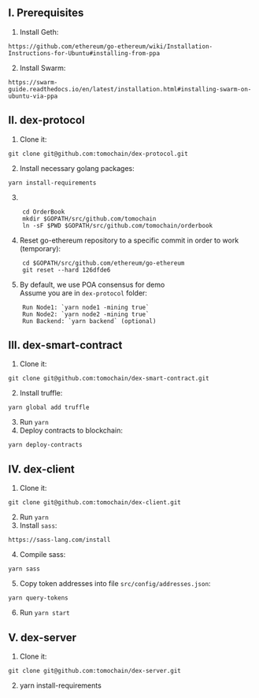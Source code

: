 ## I. Prerequisites
1. Install Geth: 
```
https://github.com/ethereum/go-ethereum/wiki/Installation-Instructions-for-Ubuntu#installing-from-ppa
```

2. Install Swarm: 
```
https://swarm-guide.readthedocs.io/en/latest/installation.html#installing-swarm-on-ubuntu-via-ppa
```

## II. dex-protocol
1. Clone it: 
```
git clone git@github.com:tomochain/dex-protocol.git
```
2. Install necessary golang packages:
```
yarn install-requirements
```
3. 
```
    cd OrderBook
    mkdir $GOPATH/src/github.com/tomochain
    ln -sF $PWD $GOPATH/src/github.com/tomochain/orderbook
```
4. Reset go-ethereum repository to a specific commit in order to work (temporary):
```
    cd $GOPATH/src/github.com/ethereum/go-ethereum
    git reset --hard 126dfde6
```
5. By default, we use POA consensus for demo  
    Assume you are in `dex-protocol` folder:
``` 
    Run Node1: `yarn node1 -mining true`  
    Run Node2: `yarn node2 -mining true`  
    Run Backend: `yarn backend` (optional)
```

## III. dex-smart-contract
1. Clone it: 
```
git clone git@github.com:tomochain/dex-smart-contract.git
```
2. Install truffle:
```
yarn global add truffle
```
3. Run `yarn`
4. Deploy contracts to blockchain:
```
yarn deploy-contracts
```

## IV. dex-client
1. Clone it:
```
git clone git@github.com:tomochain/dex-client.git
```
2. Run `yarn`
3. Install `sass`:
```
https://sass-lang.com/install
```
4. Compile sass:
```
yarn sass
```
5. Copy token addresses into file `src/config/addresses.json`:
```
yarn query-tokens
```
6. Run `yarn start`

## V. dex-server
1. Clone it:
```
git clone git@github.com:tomochain/dex-server.git
```
2. yarn install-requirements

